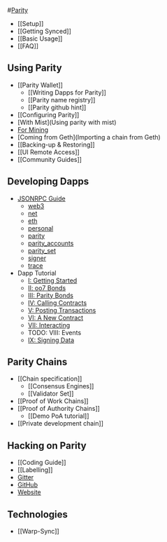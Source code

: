#[Parity](Home)
- [[Setup]]
- [[Getting Synced]]
- [[Basic Usage]]
- [[FAQ]]

## Using Parity
- [[Parity Wallet]]
  - [[Writing Dapps for Parity]]
  - [[Parity name registry]]
  - [[Parity github hint]]
- [[Configuring Parity]]
- [With Mist](Using parity with mist)
- [For Mining](Mining)
- [Coming from Geth](Importing a chain from Geth)
- [[Backing-up & Restoring]]
- [[UI Remote Access]]
- [[Community Guides]]

## Developing Dapps
- [JSONRPC Guide](JSONRPC)
  - [web3](JSONRPC-web3-module)
  - [net](JSONRPC-net-module)
  - [eth](JSONRPC-eth-module)
  - [personal](JSONRPC-personal-module)
  - [parity](JSONRPC-parity-module)
  - [parity_accounts](JSONRPC-parity_accounts-module)
  - [parity_set](JSONRPC-parity_set-module)
  - [signer](JSONRPC-signer-module)
  - [trace](JSONRPC-trace-module)
- Dapp Tutorial
  - [I: Getting Started](Tutorial-Part-I)
  - [II: oo7 Bonds](Tutorial-Part-II)
  - [III: Parity Bonds](Tutorial-Part-III)
  - [IV: Calling Contracts](Tutorial-Part-IV)
  - [V: Posting Transactions](Tutorial-Part-V)
  - [VI: A New Contract](Tutorial-Part-VI)
  - [VII: Interacting](Tutorial-Part-VII)
  - TODO: VIII: Events
  - [IX: Signing Data](Tutorial-Part-IX)

## Parity Chains
- [[Chain specification]]
  - [[Consensus Engines]]
  - [[Validator Set]]
- [[Proof of Work Chains]]
- [[Proof of Authority Chains]]
  - [[Demo PoA tutorial]]
- [[Private development chain]]

## Hacking on Parity
- [[Coding Guide]]
- [[Labelling]]
- [Gitter](https://gitter.im/ethcore/parity)
- [GitHub](https://github.com/ethcore/parity)
- [Website](https://parity.io)

## Technologies
- [[Warp-Sync]]